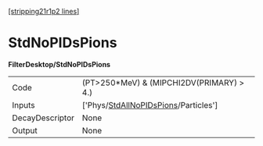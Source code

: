 [[stripping21r1p2 lines]](./stripping21r1p2-index)

# StdNoPIDsPions

**FilterDesktop/StdNoPIDsPions**

|                 |                                                                                               |
|-----------------|-----------------------------------------------------------------------------------------------|
| Code            | (PT\>250\*MeV) & (MIPCHI2DV(PRIMARY) \> 4.)                                                   |
| Inputs          | ['Phys/[StdAllNoPIDsPions](./stripping21r1p2-commonparticles-stdallnopidspions)/Particles'] |
| DecayDescriptor | None                                                                                          |
| Output          | None                                                                                          |
